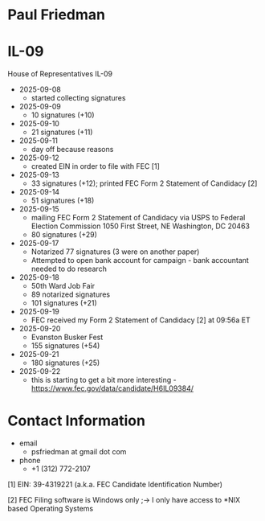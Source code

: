 # Paul Friedman

# IL-09
House of Representatives IL-09

* 2025-09-08
  * started collecting signatures
* 2025-09-09
  * 10 signatures (+10)
* 2025-09-10
  * 21 signatures (+11)
* 2025-09-11
  * day off because reasons
* 2025-09-12
  * created EIN in order to file with FEC [1]
* 2025-09-13
  * 33 signatures (+12); printed FEC Form 2 Statement of Candidacy [2]
* 2025-09-14
  * 51 signatures (+18)
* 2025-09-15
  * mailing FEC Form 2 Statement of Candidacy via USPS to Federal Election Commission 1050 First Street, NE Washington, DC 20463
  * 80 signatures (+29)
* 2025-09-17
  * Notarized 77 signatures (3 were on another paper)
  * Attempted to open bank account for campaign - bank accountant needed to do research
* 2025-09-18
  * 50th Ward Job Fair
  * 89 notarized signatures
  * 101 signatures (+21)
* 2025-09-19
  * FEC received my Form 2 Statement of Candidacy [2] at 09:56a ET
* 2025-09-20
  * Evanston Busker Fest
  * 155 signatures (+54)
* 2025-09-21
  * 180 signatures (+25)
* 2025-09-22
  * this is starting to get a bit more interesting - https://www.fec.gov/data/candidate/H6IL09384/

# Contact Information

* email
  * psfriedman at gmail dot com
* phone
  * +1 (312) 772-2107


[1] EIN: 39-4319221 (a.k.a. FEC Candidate Identification Number)

[2] FEC Filing software is Windows only ;-> I only have access to *NIX based Operating Systems
